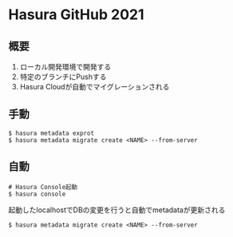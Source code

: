 # Hasura GitHub 2021

## 概要

1. ローカル開発環境で開発する
2. 特定のブランチにPushする
3. Hasura Cloudが自動でマイグレーションされる

## 手動

```
$ hasura metadata exprot
$ hasura metadata migrate create <NAME> --from-server
```

## 自動

```
# Hasura Console起動
$ hasura console
```

起動したlocalhostでDBの変更を行うと自動でmetadataが更新される

```
$ hasura metadata migrate create <NAME> --from-server
```
